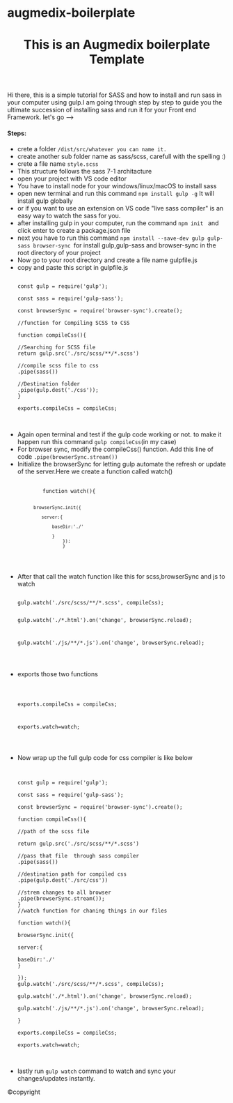 # augmedix-boilerplate
<!DOCTYPE html>

<html lang="en">
  
<head>
  
<meta charset="UTF-8">

<meta http-equiv="X-UA-Compatible" content="IE=edge">

<meta name="viewport" content="width=device-width, initial-scale=1.0">

<link rel="stylesheet" type="text/css" href="../src/css/style.css">

</head>

<body class="home-page">
  
<div class="container">
  
<header>
  
<h1 class="primary-header">
  
This is an Augmedix boilerplate Template
</h1>
</header>
<main>
<p> Hi there, this is a simple tutorial for SASS and how to install and run sass in your computer using  gulp.I am going through step by step to guide you the ultimate succession of installing sass and run it for your Front end Framework. let's go --></p>
  
<h4>Steps:</h4>

<ul>
<li>crete a folder <code class="background">/dist/src/whatever you can name it.</code></li>
  
<li>create another sub folder name as sass/scss, carefull with the spelling :)</li>

<li>crete a file name <code class="background">style.scss</code></li>

<li>This structure follows the sass 7-1 architacture</li>

<li>open your project with VS code editor</li>

<li>You have to install node for your windows/linux/macOS to install sass </li>

<li>open new terminal and run  this command <code class="background">npm install gulp -g</code> It will install gulp globally</li>

<li>or if you want to use an extension on VS code "live sass compiler" is an easy way to watch the sass for you. </li>

<li>after installing gulp in your computer, run the command <code class="background">npm init </code> and click enter to create a package.json file</li>

<li>next you have to run this command <code>npm install --save-dev gulp gulp-sass browser-sync </code>for install gulp,gulp-sass and browser-sync in the root directory of your project </li>

<li>Now go to your root directory and create a file name gulpfile.js</li>

<li>copy and paste this script in gulpfile.js
  
<pre>
<code class="code">
const gulp = require('gulp');

const sass = require('gulp-sass');

const browserSync = require('browser-sync').create();

//function for Compiling SCSS to CSS

function compileCss(){

//Searching for SCSS file
return gulp.src('./src/scss/**/*.scss')

//compile scss file to css
.pipe(sass())

//Destination folder
.pipe(gulp.dest('./css'));
}

exports.compileCss = compileCss;

</code>
</pre>
</li>
<li>Again open terminal and test if the gulp code working or not. to make it happen
run this command  <code>gulp compileCss</code>(in my case)
</li>

<li>For browser sync, modify the compileCss() function. Add this line of code
<code>.pipe(browserSync.stream())</code>
</li>

<li>
Initialize the browserSync for letting gulp automate the refresh or update of the server.Here we create a function called watch()
<pre>
   <code>
        function watch(){
        
          browserSync.init({
          
             server:{
             
                 baseDir:'./'
                 
                 }
                     });
                     }
</code>
</pre>

</li>

<li>
After that call the watch function like this for scss,browserSync and js to watch
<pre>
<code>
gulp.watch('./src/scss/**/*.scss', compileCss);

gulp.watch('./*.html').on('change', browserSync.reload);

gulp.watch('./js/**/*.js').on('change', browserSync.reload);

</code>
</pre>
</li>

<li>
exports those two functions 
<pre>
<code>

exports.compileCss = compileCss;

exports.watch=watch;

</code>
</pre>

</li>
<li>  
  
<div class="wrap">Now wrap up the full gulp code for css compiler is like below</div>

<pre>
<code>

const gulp = require('gulp');

const sass = require('gulp-sass');

const browserSync = require('browser-sync').create();

function compileCss(){

//path of the scss file

return gulp.src('./src/scss/**/*.scss')

//pass that file  through sass compiler
.pipe(sass())

//destination path for compiled css
.pipe(gulp.dest('./src/css'))

//strem changes to all browser
.pipe(browserSync.stream());
}
//watch function for chaning things in our files 

function watch(){

browserSync.init({

server:{

baseDir:'./'
}

});
gulp.watch('./src/scss/**/*.scss', compileCss);

gulp.watch('./*.html').on('change', browserSync.reload);

gulp.watch('./js/**/*.js').on('change', browserSync.reload);

}

exports.compileCss = compileCss;

exports.watch=watch;

</code>
</pre>
</li> 

<li>
lastly run <code>gulp watch</code> command  to watch and sync your changes/updates instantly.

</li>
</ul>
</main>

<footer class="copyright">&copy;copyright</footer>
</div>
</body>
</html>

